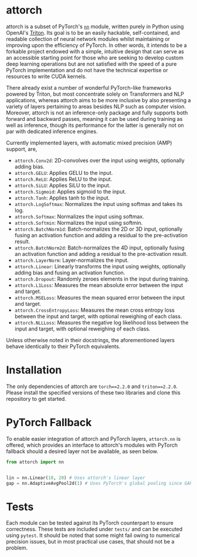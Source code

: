 # attorch

attorch is a subset of PyTorch's [```nn```](https://pytorch.org/docs/stable/nn.html) module, written purely in Python using OpenAI's [Triton](https://github.com/openai/triton). Its goal is to be an easily hackable, self-contained, and readable collection of neural network modules whilst maintaining or improving upon the efficiency of PyTorch. In other words, it intends to be a forkable project endowed with a simple, intuitive design that can serve as an accessible starting point for those who are seeking to develop custom deep learning operations but are not satisfied with the speed of a pure PyTorch implementation and do not have the technical expertise or resources to write CUDA kernels.

There already exist a number of wonderful PyTorch-like frameworks powered by Triton, but most concentrate solely on Transformers and NLP applications, whereas attorch aims to be more inclusive by also presenting a variety of layers pertaining to areas besides NLP such as computer vision. Moreover, attorch is not an inference-only package and fully supports both forward and backward passes, meaning it can be used during training as well as inference, though its performance for the latter is generally not on par with dedicated inference engines.

Currently implemented layers, with automatic mixed precision (AMP) support, are,

* ```attorch.Conv2d```: 2D-convolves over the input using weights, optionally adding bias.
* ```attorch.GELU```: Applies GELU to the input.
* ```attorch.ReLU```: Applies ReLU to the input.
* ```attorch.SiLU```: Applies SiLU to the input.
* ```attorch.Sigmoid```: Applies sigmoid to the input.
* ```attorch.Tanh```: Applies tanh to the input.
* ```attorch.LogSoftmax```: Normalizes the input using softmax and takes its log.
* ```attorch.Softmax```: Normalizes the input using softmax.
* ```attorch.Softmin```: Normalizes the input using softmin.
* ```attorch.BatchNorm1d```: Batch-normalizes the 2D or 3D input, optionally fusing an activation function and adding a residual to the pre-activation result.
* ```attorch.BatchNorm2d```: Batch-normalizes the 4D input, optionally fusing an activation function and adding a residual to the pre-activation result.
* ```attorch.LayerNorm```: Layer-normalizes the input.
* ```attorch.Linear```: Linearly transforms the input using weights, optionally adding bias and fusing an activation function.
* ```attorch.Dropout```: Randomly zeroes elements in the input during training.
* ```attorch.L1Loss```: Measures the mean absolute error between the input and target.
* ```attorch.MSELoss```: Measures the mean squared error between the input and target.
* ```attorch.CrossEntropyLoss```: Measures the mean cross entropy loss between the input and target, with optional reweighing of each class.
* ```attorch.NLLLoss```: Measures the negative log likelihood loss between the input and target, with optional reweighing of each class.

Unless otherwise noted in their docstrings, the aforementioned layers behave identically to their PyTorch equivalents.

# Installation

The only dependencies of attorch are ```torch==2.2.0``` and ```triton==2.2.0```. Please install the specified versions of these two libraries and clone this repository to get started.

# PyTorch Fallback

To enable easier integration of attorch and PyTorch layers, ```attorch.nn``` is offered, which provides an interface to attorch's modules with PyTorch fallback should a desired layer not be available, as seen below.

```python
from attorch import nn


lin = nn.Linear(10, 20) # Uses attorch's linear layer
gap = nn.AdaptiveAvgPool2d(1) # Uses PyTorch's global pooling since GAP is not available in attorch
```

# Tests

Each module can be tested against its PyTorch counterpart to ensure correctness. These tests are included under ```tests/``` and can be executed using ```pytest```. It should be noted that some might fail owing to numerical precision issues, but in most practical use cases, that should not be a problem.
